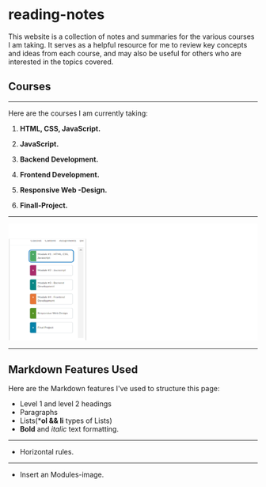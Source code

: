 # reading-notes

This website is a collection of notes and summaries for the various courses I am taking. It serves as a helpful resource for me to review key concepts and ideas from each course, and may also be useful for others who are interested in the topics covered.

## Courses
-------------------------
Here are the courses I am currently taking:

1. **HTML, CSS, JavaScript.**

2. **JavaScript.**
3. **Backend Development.**
4. **Frontend  Development.**
5. **Responsive Web -Design.**
6. **Finall-Project.**
*********
![Modules picture](ltuc.png)
*****************
## Markdown Features Used
Here are the Markdown features I've used to structure this page:

- Level 1 and level 2 headings
- Paragraphs
- Lists(***ol && li** types of Lists)
- **Bold** and *italic* text formatting.
-------
- Horizontal rules.
*******
- Insert an Modules-image.